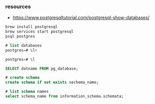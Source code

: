 ### resources
- https://www.postgresqltutorial.com/postgresql-show-databases/

``` bat
brew install postgresql
brew services start postgresql
psql postgres
```


``` sql
# list databases
postgres=# \l+

postgres=# \l

SELECT datname FROM pg_database;
```

``` sql
# create schema
create schema if not exists sechema_name;

# list schema names
select schema_name from information_schema.schemata;
```
